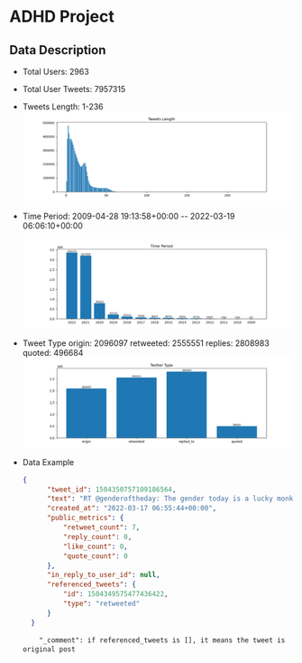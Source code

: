 # ADHD Project

## Data Description

+ Total Users: 2963


+ Total User Tweets: 7957315


+ Tweets Length: 1-236
  ![len](chart/length.png)


+ Time Period: 2009-04-28 19:13:58+00:00 -- 2022-03-19 06:06:10+00:00

  ![time](chart/time.png)


+ Tweet Type
  origin: 2096097 retweeted: 2555551 replies: 2808983 quoted: 496684
  ![type](chart/type.png)


+ Data Example

  ```Json
  {
        "tweet_id": 1504350757109186564,
        "text": "RT @genderoftheday: The gender today is a lucky monkey with a crystal ball.",
        "created_at": "2022-03-17 06:55:44+00:00",
        "public_metrics": {
            "retweet_count": 7,
            "reply_count": 0,
            "like_count": 0,
            "quote_count": 0
        },
        "in_reply_to_user_id": null,
        "referenced_tweets": {
            "id": 1504349575477436422,
            "type": "retweeted"
        }
    }
  ```
          "_comment": if referenced_tweets is [], it means the tweet is original post